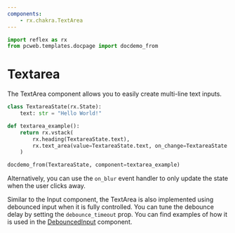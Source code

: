 ```yaml
---
components:
    - rx.chakra.TextArea
---
```


```python exec
import reflex as rx
from pcweb.templates.docpage import docdemo_from
```

# Textarea

The TextArea component allows you to easily create multi-line text inputs.

```python exec
class TextareaState(rx.State):
    text: str = "Hello World!"

def textarea_example():
    return rx.vstack(
        rx.heading(TextareaState.text),
        rx.text_area(value=TextareaState.text, on_change=TextareaState.set_text)
    )
```

```python eval
docdemo_from(TextareaState, component=textarea_example)
```

Alternatively, you can use the `on_blur` event handler to only update the state when the user clicks away.

Similar to the Input component, the TextArea is also implemented using debounced input when it is fully controlled.
You can tune the debounce delay by setting the `debounce_timeout` prop.
You can find examples of how it is used in the [DebouncedInput]("/docs/library/forms/debounceinput") component.